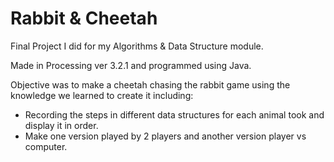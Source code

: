 # Rabbit & Cheetah

Final Project I did for my Algorithms & Data Structure module.

Made in Processing ver 3.2.1 and programmed using Java.

Objective was to make a cheetah chasing the rabbit game using the knowledge we learned to create it including:
- Recording the steps in different data structures for each animal took and display it in order.
- Make one version played by 2 players and another version player vs computer.
